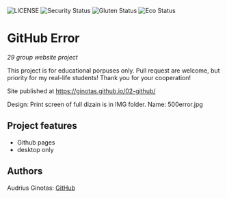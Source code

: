 ![LICENSE](https://img.shields.io/badge/license-MIT-blue.svg?style=flat-square)
![Security Status](https://img.shields.io/security-headers?label=Security&url=https%3A%2F%2Fgithub.com&style=flat-square)
![Gluten Status](https://img.shields.io/badge/Gluten-Free-green.svg)
![Eco Status](https://img.shields.io/badge/ECO-Friendly-green.svg)

# GitHub Error

_29 group website project_

This project is for educational porpuses only. Pull request are welcome, but priority for my real-life students! Thank you for your cooperation!

Site published at https://ginotas.github.io/02-github/

Design: Print screen of full dizain is in IMG folder. Name: 500error.jpg

## Project features

- Github pages
- desktop only


## Authors

Audrius Ginotas: [GitHub](https://github.com/ginotas)